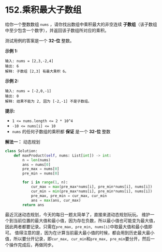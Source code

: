 # 152.乘积最大子数组

给你一个整数数组 `nums` ，请你找出数组中乘积最大的非空连续 **子数组**（该子数组中至少包含一个数字），并返回该子数组所对应的乘积。

测试用例的答案是一个 **32-位** 整数。

**示例 1:**

```apach
输入: nums = [2,3,-2,4]
输出: 6
解释: 子数组 [2,3] 有最大乘积 6。
```

**示例 2:**

```apach
输入: nums = [-2,0,-1]
输出: 0
解释: 结果不能为 2, 因为 [-2,-1] 不是子数组。
```

**提示:**

- `1 <= nums.length <= 2 * 10^4`
- `-10 <= nums[i] <= 10`
- `nums` 的任何子数组的乘积都 **保证** 是一个 **32-位** 整数

**解法一：** 动态规划

```python
class Solution:
    def maxProduct(self, nums: List[int]) -> int:
        n = len(nums)
        ans = nums[0]
        pre_max = nums[0]
        pre_min = nums[0]

        for i in range(1, n):
            cur_max = max(pre_max*nums[i], pre_min*nums[i], nums[i])
            cur_min = min(pre_max*nums[i], pre_min*nums[i], nums[i])
            pre_max, pre_min = cur_max, cur_min
            ans = max(ans, cur_max)
        return ans
```

最近沉迷动态规划，今天的每日一题太简单了，直接来道动态规划玩玩。
维护一个到当前位置的最大值和最小值，因为存在负数，所以最小值也可能变为最大值，因此两者都要记录。只需在`pre_max, pre_min, nums[i]`中取最大值和最小值即可。
值得注意的是，因为在计算当前最大最小值的时候，都会用到历史最大最小值，所以要分开记录，即`cur_max, cur_min`和`pre_max, pre_min`要分开，然后一个操作完成后，再做同步。
